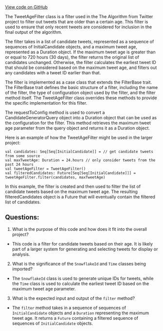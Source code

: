 [View code on GitHub](https://github.com/misbahsy/the-algorithm/cr-mixer/server/src/main/scala/com/twitter/cr_mixer/filter/TweetAgeFilter.scala)

The TweetAgeFilter class is a filter used in the The Algorithm from Twitter project to filter out tweets that are older than a certain age. This filter is used to ensure that only recent tweets are considered for inclusion in the final output of the algorithm. 

The filter takes in a list of candidate tweets, represented as a sequence of sequences of InitialCandidate objects, and a maximum tweet age, represented as a Duration object. If the maximum tweet age is greater than or equal to 720 hours (30 days), the filter returns the original list of candidates unchanged. Otherwise, the filter calculates the earliest tweet ID that should be considered based on the maximum tweet age, and filters out any candidates with a tweet ID earlier than that. 

The filter is implemented as a case class that extends the FilterBase trait. The FilterBase trait defines the basic structure of a filter, including the name of the filter, the type of configuration object used by the filter, and the filter method itself. The TweetAgeFilter class overrides these methods to provide the specific implementation for this filter. 

The requestToConfig method is used to convert a CandidateGeneratorQuery object into a Duration object that can be used as the configuration for the filter. This method retrieves the maximum tweet age parameter from the query object and returns it as a Duration object. 

Here is an example of how the TweetAgeFilter might be used in the larger project:

```
val candidates: Seq[Seq[InitialCandidate]] = // get candidate tweets from some source
val maxTweetAge: Duration = 24.hours // only consider tweets from the past 24 hours
val tweetAgeFilter = TweetAgeFilter()
val filteredCandidates: Future[Seq[Seq[InitialCandidate]]] = tweetAgeFilter.filter(candidates, maxTweetAge)
```

In this example, the filter is created and then used to filter the list of candidate tweets based on the maximum tweet age. The resulting filteredCandidates object is a Future that will eventually contain the filtered list of candidates.
## Questions: 
 1. What is the purpose of this code and how does it fit into the overall project?
- This code is a filter for candidate tweets based on their age. It is likely part of a larger system for generating and selecting tweets for display or analysis.

2. What is the significance of the `SnowflakeId` and `Time` classes being imported?
- The `SnowflakeId` class is used to generate unique IDs for tweets, while the `Time` class is used to calculate the earliest tweet ID based on the maximum tweet age parameter.

3. What is the expected input and output of the `filter` method?
- The `filter` method takes in a sequence of sequences of `InitialCandidate` objects and a `Duration` representing the maximum tweet age. It returns a `Future` containing a filtered sequence of sequences of `InitialCandidate` objects.